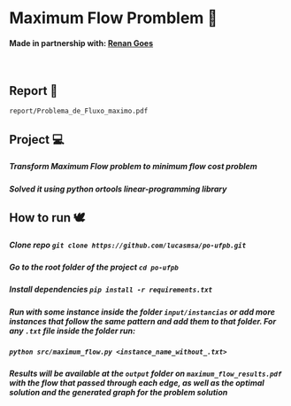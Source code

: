 # Maximum Flow Promblem 🍉
#### Made in partnership with: [Renan Goes](https://github.com/Renan-Goes)
<br>

## Report 📑
``report/Problema_de_Fluxo_maximo.pdf``

## Project 💻
##### Transform Maximum Flow problem to minimum flow cost problem
##### Solved it using python ortools linear-programming library

## How to run 🕊
##### Clone repo `git clone https://github.com/lucasmsa/po-ufpb.git`
##### Go to the root folder of the project `cd po-ufpb`
##### Install dependencies `pip install -r requirements.txt`
##### Run with some instance inside the folder `input/instancias` or add more instances that follow the same pattern and add them to that folder. For any `.txt` file inside the folder run:
##### `python src/maximum_flow.py <instance_name_without_.txt>`
##### Results will be available at the `output` folder on `maximum_flow_results.pdf` with the flow that passed through each edge, as well as the optimal solution and the generated graph for the problem solution
